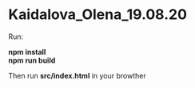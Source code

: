 # Kaidalova_Olena_19.08.20

Run:  

**npm install**   
**npm run build**  

Then run **src/index.html** in your browther
